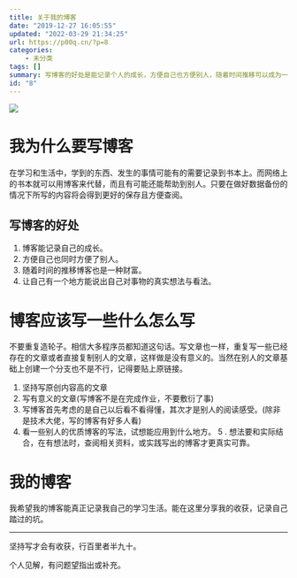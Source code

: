 ```yaml
---
title: 关于我的博客
date: "2019-12-27 16:05:55"
updated: "2022-03-29 21:34:25"
url: https://p00q.cn/?p=8
categories:
    - 未分类
tags: []
summary: 写博客的好处是能记录个人的成长，方便自己也方便别人，随着时间推移可以成为一种财富，同时也提供了一个可以表达真实想法和观点的平台。写博客时应避免重复造轮子，坚持写原创内容并保证文章有意义，首先考虑自己以后是否能看得懂，然后才是考虑他人的阅读感受。可以学习其他优质博客的写作方式，并将自己的想法与实际结合起来，查阅相关资料并实践写出的博客更具可靠性。个人希望通过自己的博客真实记录学习和生活，并分享收获和经验，希望能在这个平台上记录自己踏过的坑。
id: "8"
---
```


![](https://img.hacpai.com/bing/20190504.jpg?imageView2/1/w/960/h/540/interlace/1/q/100)

# 我为什么要写博客

在学习和生活中，学到的东西、发生的事情可能有的需要记录到书本上。而网络上的书本就可以用博客来代替，而且有可能还能帮助到别人。只要在做好数据备份的情况下所写的内容将会得到更好的保存且方便查阅。

## 写博客的好处

1. 博客能记录自己的成长。
2. 方便自己也同时方便了别人。
3. 随着时间的推移博客也是一种财富。
4. 让自己有一个地方能说出自己对事物的真实想法与看法。

# 博客应该写一些什么怎么写

不要重复造轮子。相信大多程序员都知道这句话。写文章也一样，重复写一些已经存在的文章或者直接复制别人的文章，这样做是没有意义的。当然在别人的文章基础上创建一个分支也不是不行，记得要贴上原链接。

1. 坚持写原创内容高的文章
2. 写有意义的文章(写博客不是在完成作业，不要敷衍了事)
3. 写博客首先考虑的是自己以后看不看得懂，其次才是别人的阅读感受。(除非是技术大佬，写的博客有好多人看)
4. 看一些别人的优质博客的写法，试想能应用到什么地方。
5 . 想法要和实际结合，在有想法时，查阅相关资料，或实践写出的博客才更真实可靠。

# 我的博客

我希望我的博客能真正记录我自己的学习生活。能在这里分享我的收获，记录自己踏过的坑。

-------

坚持写才会有收获，行百里者半九十。

个人见解，有问题望指出或补充。



